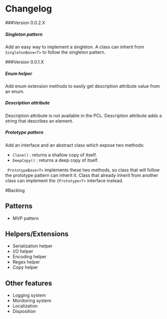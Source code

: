 # Changelog

###Version 0.0.2.X

##### Singleton pattern

Add an easy way to implement a singleton. A class can inherit from `SingletonBase<T>` to follow the singleton pattern. 

###Version 0.0.1.X

##### Enum helper

Add enum extension methods to easily get description attribute value from an enum.

##### Description attribute

Description attribute is not available in the PCL. Description attribute adds a string that describes an element.

##### Prototype pattern

Add an interface and an abstract class which expose two methods:

* `Clone()` : returns a shallow copy of itself.
* `DeepCopy()` : returns a deep copy of itself.
 
 ` PrototypeBase<T>`  implements these two methods, so class that will follow the prototype pattern can inherit it. Class that already inherit from another class can implement the `IPrototype<T>` interface instead.

#Backlog

## Patterns
* MVP pattern

## Helpers/Extensions

* Serialization helper
* I/O helper
* Encoding helper
* Regex helper
* Copy helper

## Other features

* Logging system
* Monitoring system
* Localization
* Disposition

